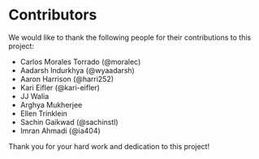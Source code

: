 # Contributors

We would like to thank the following people for their contributions to this project:

- Carlos Morales Torrado (@moralec)
- Aadarsh Indurkhya (@wyaadarsh)
- Aaron Harrison (@harri252)
- Kari Eifler (@kari-eifler)
- JJ Walia
- Arghya Mukherjee
- Ellen Trinklein 
- Sachin Gaikwad (@sachinstl)
- Imran Ahmadi (@ia404)

Thank you for your hard work and dedication to this project!
